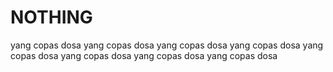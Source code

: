 # NOTHING 

yang copas dosa yang copas dosa yang copas dosa yang copas dosa yang copas dosa yang copas dosa yang copas dosa yang copas dosa
